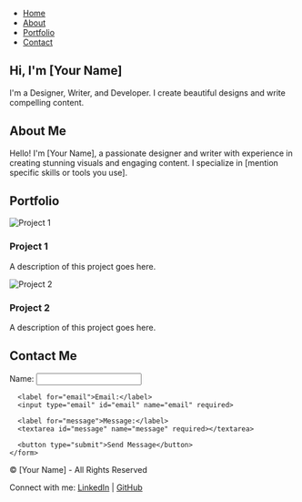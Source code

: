 <!DOCTYPE html>
<html lang="en">
<head>
  <meta charset="UTF-8">
  <meta name="viewport" content="width=device-width, initial-scale=1.0">
  <meta name="description" content="Personal portfolio showcasing design, writing, and projects">
  <title>Your Name | Portfolio</title>
  <link rel="stylesheet" href="styles.css">
</head>
<body>
  <!-- Navigation Bar -->
  <nav>
    <ul>
      <li><a href="#home">Home</a></li>
      <li><a href="#about">About</a></li>
      <li><a href="#portfolio">Portfolio</a></li>
      <li><a href="#contact">Contact</a></li>
    </ul>
  </nav>

  <!-- Home Section -->
  <section id="home">
    <div class="intro">
      <h1>Hi, I'm [Your Name]</h1>
      <p>I'm a Designer, Writer, and Developer. I create beautiful designs and write compelling content.</p>
    </div>
  </section>

  <!-- About Section -->
  <section id="about">
    <h2>About Me</h2>
    <p>Hello! I'm [Your Name], a passionate designer and writer with experience in creating stunning visuals and engaging content. I specialize in [mention specific skills or tools you use].</p>
  </section>

  <!-- Portfolio Section -->
  <section id="portfolio">
    <h2>Portfolio</h2>
    <div class="project-card">
      <img src="project1.jpg" alt="Project 1">
      <h3>Project 1</h3>
      <p>A description of this project goes here.</p>
    </div>
    <div class="project-card">
      <img src="project2.jpg" alt="Project 2">
      <h3>Project 2</h3>
      <p>A description of this project goes here.</p>
    </div>
    <!-- Add more projects as needed -->
  </section>

  <!-- Contact Section -->
  <section id="contact">
    <h2>Contact Me</h2>
    <form action="your-backend-script.php" method="POST">
      <label for="name">Name:</label>
      <input type="text" id="name" name="name" required>
      
      <label for="email">Email:</label>
      <input type="email" id="email" name="email" required>
      
      <label for="message">Message:</label>
      <textarea id="message" name="message" required></textarea>
      
      <button type="submit">Send Message</button>
    </form>
  </section>

  <!-- Footer -->
  <footer>
    <p>&copy; [Your Name] - All Rights Reserved</p>
    <p>Connect with me: <a href="https://www.linkedin.com/in/yourprofile">LinkedIn</a> | <a href="https://github.com/yourprofile">GitHub</a></p>
  </footer>

  <script src="script.js"></script>
</body>
</html>
